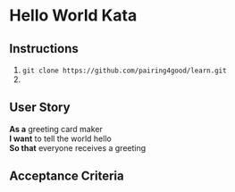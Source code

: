 # Hello World Kata

## Instructions
1. `git clone https://github.com/pairing4good/learn.git`
1. 

## User Story
**As a** greeting card maker <br/>
**I want** to tell the world hello <br/>
**So that** everyone receives a greeting

## Acceptance Criteria
